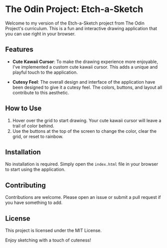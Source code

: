 # The Odin Project: Etch-a-Sketch

Welcome to my version of the Etch-a-Sketch project from The Odin Project's curriculum. This is a fun and interactive drawing application that you can use right in your browser.

## Features

- **Cute Kawaii Cursor**: To make the drawing experience more enjoyable, I've implemented a custom cute kawaii cursor. This adds a unique and playful touch to the application.

- **Cutesy Feel**: The overall design and interface of the application have been designed to give it a cutesy feel. The colors, buttons, and layout all contribute to this aesthetic.

## How to Use

1. Hover over the grid to start drawing. Your cute kawaii cursor will leave a trail of color behind.
2. Use the buttons at the top of the screen to change the color, clear the grid, or reset to rainbow.

## Installation

No installation is required. Simply open the `index.html` file in your browser to start using the application.

## Contributing

Contributions are welcome. Please open an issue or submit a pull request if you have something to add.

## License

This project is licensed under the MIT License.

Enjoy sketching with a touch of cuteness!

